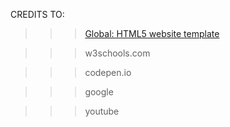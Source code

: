 CREDITS TO:

>>> [Global: HTML5 website template](http://buckymaler.com/global)

>>> w3schools.com

>>> codepen.io

>>> google

>>> youtube